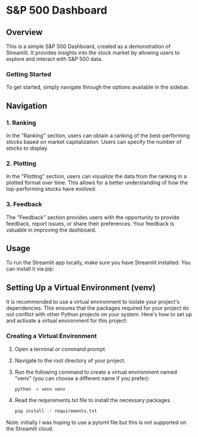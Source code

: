 # S&P 500 Dashboard


## Overview

This is a simple S&P 500 Dashboard, created as a demonstration of Streamlit. It provides insights into the stock market by allowing users to explore and interact with S&P 500 data.

### Getting Started

To get started, simply navigate through the options available in the sidebar.

## Navigation

### 1. Ranking

In the "Ranking" section, users can obtain a ranking of the best-performing stocks based on market capitalization. Users can specify the number of stocks to display.

### 2. Plotting

In the "Plotting" section, users can visualize the data from the ranking in a plotted format over time. This allows for a better understanding of how the top-performing stocks have evolved.

### 3. Feedback

The "Feedback" section provides users with the opportunity to provide feedback, report issues, or share their preferences. Your feedback is valuable in improving the dashboard.

## Usage

To run the Streamlit app locally, make sure you have Streamlit installed. You can install it via pip:

## Setting Up a Virtual Environment (venv)

It is recommended to use a virtual environment to isolate your project's dependencies. This ensures that the packages required for your project do not conflict with other Python projects on your system. Here's how to set up and activate a virtual environment for this project:



### Creating a Virtual Environment

1. Open a terminal or command prompt.

2. Navigate to the root directory of your project.

3. Run the following command to create a virtual environment named "venv" (you can choose a different name if you prefer):

   ```bash
   python -m venv venv

4. Read the requirements.txt file to install the necessary packages 
    ```bash
    pip install -r requirements.txt


Note: initially I was hoping to use a pytoml file but this is not supported on the Streamlit cloud. 